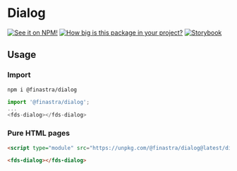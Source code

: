 # Dialog

[![See it on NPM!](https://img.shields.io/npm/v/@finastra/dialog?style=for-the-badge)](https://www.npmjs.com/package/@finastra/dialog)
[![How big is this package in your project?](https://img.shields.io/bundlephobia/minzip/@finastra/dialog?style=for-the-badge)](https://bundlephobia.com/result?p=@finastra/dialog')
[![Storybook](https://shields.io/badge/-Play%20with%20this%20web%20component-2a0481?logo=storybook&style=for-the-badge)](https://finastra.github.io/finastra-design-system/?path=/story/components-dialog--default)

## Usage

### Import

```
npm i @finastra/dialog
```

```ts
import '@finastra/dialog';
...
<fds-dialog></fds-dialog>
```

### Pure HTML pages

```html
<script type="module" src="https://unpkg.com/@finastra/dialog@latest/dist/src/dialog.js?module"></script>

<fds-dialog></fds-dialog>
```
